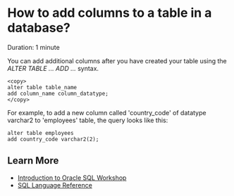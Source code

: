 # How to add columns to a table in a database?

Duration: 1 minute

You can add additional columns after you have created your table using the *ALTER TABLE ... ADD ...* syntax.

```
<copy>
alter table table_name
add column_name column_datatype;
</copy>
```

For example, to add a new column called 'country_code' of datatype varchar2 to 'employees' table, the query looks like this:

```
alter table employees 
add country_code varchar2(2);
```

## Learn More

* [Introduction to Oracle SQL Workshop](https://apexapps.oracle.com/pls/apex/dbpm/r/livelabs/view-workshop?wid=943)
* [SQL Language Reference](https://docs.oracle.com/en/database/oracle/oracle-database/12.2/sqlrf/Introduction-to-Oracle-SQL.html#GUID-049B7AE8-11E1-4110-B3E4-D117907D77AC)
